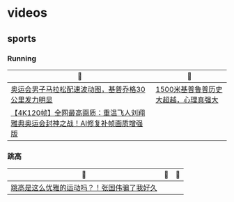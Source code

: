 # videos

## sports

### Running
:shower: | :bicyclist: |
---- | ---- |
[奥运会男子马拉松配速波动图，基普乔格30公里发力明显](https://www.bilibili.com/video/BV1Wq4y1n7mb) | [1500米基普鲁普历史大超越，心理真强大](https://www.bilibili.com/video/BV1W3411z7ZZ) |
[【4K120帧】全网最高画质：重温飞人刘翔雅典奥运会封神之战！AI修复补帧画质增强版](https://www.bilibili.com/video/BV1cL411H7QM)  | |

### 跳高
:bicyclist: | :shower: | :bicyclist: |
---- | ---- | ---- |
[跳高是这么优雅的运动吗？！张国伟骗了我好久](https://www.bilibili.com/video/BV12L411J7ed) |   |   |
